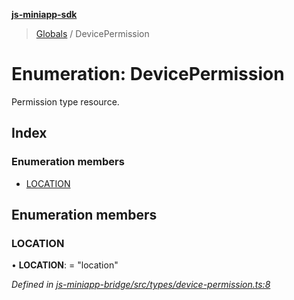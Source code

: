 **[js-miniapp-sdk](../README.md)**

> [Globals](../README.md) / DevicePermission

# Enumeration: DevicePermission

Permission type resource.

## Index

### Enumeration members

* [LOCATION](devicepermission.md#location)

## Enumeration members

### LOCATION

•  **LOCATION**:  = "location"

*Defined in [js-miniapp-bridge/src/types/device-permission.ts:8](https://github.com/rakutentech/js-miniapp/blob/c06869b/js-miniapp-bridge/src/types/device-permission.ts#L8)*
